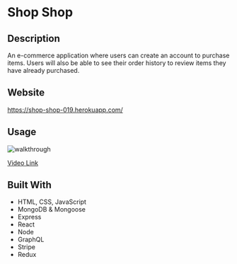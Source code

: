# Shop Shop
## Description
An e-commerce application where users can create an account to purchase items. Users will also be able to see their order history to review items they have already purchased.
## Website
https://shop-shop-019.herokuapp.com/
## Usage
![walkthrough](./walkthrough.gif)

[Video Link](https://drive.google.com/file/d/1JsWyzW48ZsKAoNRfXCu22g-CLmyyr7-U/view)
## Built With
* HTML, CSS, JavaScript
* MongoDB & Mongoose
* Express
* React
* Node
* GraphQL
* Stripe
* Redux
